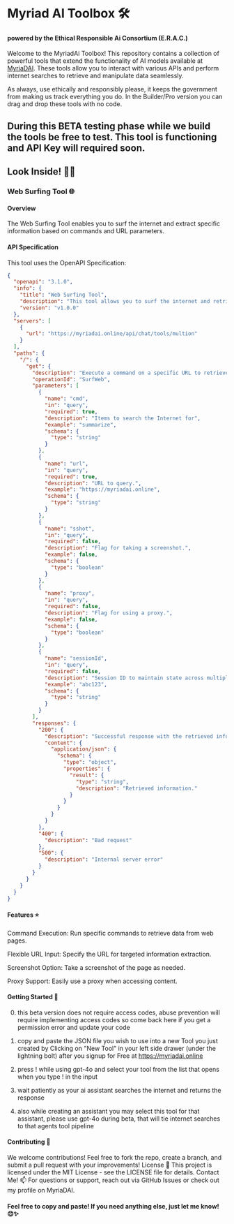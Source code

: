 # Myriad AI Toolbox 🛠️
#### powered by the Ethical Responsible Ai Consortium (E.R.A.C.) 

Welcome to the MyriadAi Toolbox! This repository contains a collection of powerful tools that extend the functionality of AI models available at [MyriaDAI](https://myriadai.online). These tools allow you to interact with various APIs and perform internet searches to retrieve and manipulate data seamlessly. 

As always, use ethically and responsibly please, it keeps the government from making us track everything you do.  In the Builder/Pro version you can drag and drop these tools with no code. 

## During this BETA testing phase while we build the tools be free to test.  This tool is functioning and API Key will required soon.

## Look Inside! 🕵️‍♀️

### Web Surfing Tool 🌐

#### Overview
The Web Surfing Tool enables you to surf the internet and extract specific information based on commands and URL parameters.

#### API Specification
This tool uses the OpenAPI Specification:

```json
{
  "openapi": "3.1.0",
  "info": {
    "title": "Web Surfing Tool",
    "description": "This tool allows you to surf the internet and retrieve data based on a specific command and URL.",
    "version": "v1.0.0"
  },
  "servers": [
    {
      "url": "https://myriadai.online/api/chat/tools/multion"
    }
  ],
  "paths": {
    "/": {
      "get": {
        "description": "Execute a command on a specific URL to retrieve information",
        "operationId": "SurfWeb",
        "parameters": [
          {
            "name": "cmd",
            "in": "query",
            "required": true,
            "description": "Items to search the Internet for",
            "example": "summarize",
            "schema": {
              "type": "string"
            }
          },
          {
            "name": "url",
            "in": "query",
            "required": true,
            "description": "URL to query.",
            "example": "https://myriadai.online",
            "schema": {
              "type": "string"
            }
          },
          {
            "name": "sshot",
            "in": "query",
            "required": false,
            "description": "Flag for taking a screenshot.",
            "example": false,
            "schema": {
              "type": "boolean"
            }
          },
          {
            "name": "proxy",
            "in": "query",
            "required": false,
            "description": "Flag for using a proxy.",
            "example": false,
            "schema": {
              "type": "boolean"
            }
          },
          {
            "name": "sessionId",
            "in": "query",
            "required": false,
            "description": "Session ID to maintain state across multiple requests.",
            "example": "abc123",
            "schema": {
              "type": "string"
            }
          }
        ],
        "responses": {
          "200": {
            "description": "Successful response with the retrieved information",
            "content": {
              "application/json": {
                "schema": {
                  "type": "object",
                  "properties": {
                    "result": {
                      "type": "string",
                      "description": "Retrieved information."
                    }
                  }
                }
              }
            }
          },
          "400": {
            "description": "Bad request"
          },
          "500": {
            "description": "Internal server error"
          }
        }
      }
    }
  }
}
```
#### Features ⭐
Command Execution: Run specific commands to retrieve data from web pages.

Flexible URL Input: Specify the URL for targeted information extraction.

Screenshot Option: Take a screenshot of the page as needed.

Proxy Support: Easily use a proxy when accessing content.


#### Getting Started 🚀

0. this beta version does not require access codes, abuse prevention will require implementing access codes so come back here if you get a permission error and update your code


1. copy and paste the JSON file you wish to use into a new Tool you just created by Clicking on "New Tool" in your left side drawer (under the lightning bolt) after you signup for Free at https://myriadai.online
3. press ! while using gpt-4o and select your tool from the list that opens when you type ! in the input
4. wait patiently as your ai assistant searches the internet and returns the response


5. also while creating an assistant you may select this tool for that assistant, please use gpt-4o during beta, that will tie internet searches to that agents tool pipeline


#### Contributing 🤝
We welcome contributions! Feel free to fork the repo, create a branch, and submit a pull request with your improvements!
License 📝
This project is licensed under the MIT License - see the LICENSE file for details.
Contact Me! 📫
For questions or support, reach out via GitHub Issues or check out my profile on MyriaDAI.



#### Feel free to copy and paste! If you need anything else, just let me know! 😊✨

